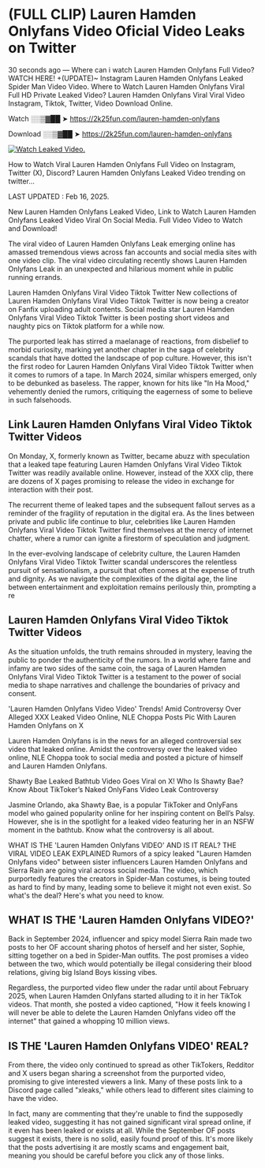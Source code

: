 # (FULL CLIP) Lauren Hamden Onlyfans Video Oficial Video Leaks on Twitter

30 seconds ago — Where can i watch Lauren Hamden Onlyfans Full Video? WATCH HERE! +(UPDATE)~ Instagram Lauren Hamden Onlyfans Leaked Spider Man Video Video. Where to Watch Lauren Hamden Onlyfans Viral Full HD Private Leaked Video? Lauren Hamden Onlyfans Viral Viral Video Instagram, Tiktok, Twitter, Video Download Online.

Watch ░░▒▓██ ➤ https://2k25fun.com/lauren-hamden-onlyfans

Download ░░▒▓██ ➤ https://2k25fun.com/lauren-hamden-onlyfans

[![Watch Leaked Video.](https://miro.medium.com/v2/resize:fit:828/format:webp/1*cilzJN44JGOrTw9NJCrNHA.gif "Watch Leaked Video")](https://2k25fun.com/lauren-hamden-onlyfans)

How to Watch Viral Lauren Hamden Onlyfans Full Video on Instagram, Twitter (X), Discord? Lauren Hamden Onlyfans Leaked Video trending on twitter...

LAST UPDATED : Feb 16, 2025.

New Lauren Hamden Onlyfans Leaked Video, Link to Watch Lauren Hamden Onlyfans Leaked Video Viral On Social Media. Full Video Video to Watch and Download!

The viral video of Lauren Hamden Onlyfans Leak emerging online has amassed tremendous views across fan accounts and social media sites with one video clip. The viral video circulating recently shows Lauren Hamden Onlyfans Leak in an unexpected and hilarious moment while in public running errands.

Lauren Hamden Onlyfans Viral Video Tiktok Twitter New collections of Lauren Hamden Onlyfans Viral Video Tiktok Twitter is now being a creator on Fanfix uploading adult contents. Social media star Lauren Hamden Onlyfans Viral Video Tiktok Twitter is been posting short videos and naughty pics on Tiktok platform for a while now.

The purported leak has stirred a maelanage of reactions, from disbelief to morbid curiosity, marking yet another chapter in the saga of celebrity scandals that have dotted the landscape of pop culture. However, this isn't the first rodeo for Lauren Hamden Onlyfans Viral Video Tiktok Twitter when it comes to rumors of a tape. In March 2024, similar whispers emerged, only to be debunked as baseless. The rapper, known for hits like "In Ha Mood," vehemently denied the rumors, critiquing the eagerness of some to believe in such falsehoods.

## Link Lauren Hamden Onlyfans Viral Video Tiktok Twitter Videos

On Monday, X, formerly known as Twitter, became abuzz with speculation that a leaked tape featuring Lauren Hamden Onlyfans Viral Video Tiktok Twitter was readily available online. However, instead of the XXX clip, there are dozens of X pages promising to release the video in exchange for interaction with their post.

The recurrent theme of leaked tapes and the subsequent fallout serves as a reminder of the fragility of reputation in the digital era. As the lines between private and public life continue to blur, celebrities like Lauren Hamden Onlyfans Viral Video Tiktok Twitter find themselves at the mercy of internet chatter, where a rumor can ignite a firestorm of speculation and judgment.

In the ever-evolving landscape of celebrity culture, the Lauren Hamden Onlyfans Viral Video Tiktok Twitter scandal underscores the relentless pursuit of sensationalism, a pursuit that often comes at the expense of truth and dignity. As we navigate the complexities of the digital age, the line between entertainment and exploitation remains perilously thin, prompting a re

##  Lauren Hamden Onlyfans Viral Video Tiktok Twitter Videos

As the situation unfolds, the truth remains shrouded in mystery, leaving the public to ponder the authenticity of the rumors. In a world where fame and infamy are two sides of the same coin, the saga of Lauren Hamden Onlyfans Viral Video Tiktok Twitter is a testament to the power of social media to shape narratives and challenge the boundaries of privacy and consent.

'Lauren Hamden Onlyfans Video Video' Trends! Amid Controversy Over Alleged XXX Leaked Video Online, NLE Choppa Posts Pic With Lauren Hamden Onlyfans on X

Lauren Hamden Onlyfans is in the news for an alleged controversial sex video that leaked online. Amidst the controversy over the leaked video online, NLE Choppa took to social media and posted a picture of himself and Lauren Hamden Onlyfans.

Shawty Bae Leaked Bathtub Video Goes Viral on X! Who Is Shawty Bae? Know About TikToker’s Naked OnlyFans Video Leak Controversy

Jasmine Orlando, aka Shawty Bae, is a popular TikToker and OnlyFans model who gained popularity online for her inspiring content on Bell’s Palsy. However, she is in the spotlight for a leaked video featuring her in an NSFW moment in the bathtub. Know what the controversy is all about.

WHAT IS THE 'Lauren Hamden Onlyfans VIDEO' AND IS IT REAL? THE VIRAL VIDEO LEAK EXPLAINED Rumors of a spicy leaked "Lauren Hamden Onlyfans video" between sister influencers Lauren Hamden Onlyfans and Sierra Rain are going viral across social media. The video, which purportedly features the creators in Spider-Man costumes, is being touted as hard to find by many, leading some to believe it might not even exist. So what's the deal? Here's what you need to know.

## WHAT IS THE 'Lauren Hamden Onlyfans VIDEO?'

Back in September 2024, influencer and spicy model Sierra Rain made two posts to her OF account sharing photos of herself and her sister, Sophie, sitting together on a bed in Spider-Man outfits. The post promises a video between the two, which would potentially be illegal considering their blood relations, giving big Island Boys kissing vibes.

Regardless, the purported video flew under the radar until about February 2025, when Lauren Hamden Onlyfans started alluding to it in her TikTok videos. That month, she posted a video captioned, "How it feels knowing I will never be able to delete the Lauren Hamden Onlyfans video off the internet" that gained a whopping 10 million views.

## IS THE 'Lauren Hamden Onlyfans VIDEO' REAL?

From there, the video only continued to spread as other TikTokers, Redditor and X users began sharing a screenshot from the purported video, promising to give interested viewers a link. Many of these posts link to a Discord page called "xleaks," while others lead to different sites claiming to have the video.

In fact, many are commenting that they're unable to find the supposedly leaked video, suggesting it has not gained significant viral spread online, if it even has been leaked or exists at all. While the September OF posts suggest it exists, there is no solid, easily found proof of this. It's more likely that the posts advertising it are mostly scams and engagement bait, meaning you should be careful before you click any of those links.